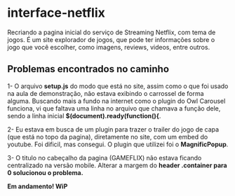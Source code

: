 # interface-netflix
Recriando a pagina inicial do serviço de Streaming Netflix, com tema de jogos.
É um site explorador de jogos, que pode ter informações sobre o jogo que você escolher, como imagens, reviews, videos, entre outros.


## Problemas encontrados no caminho

1- O arquivo <b>setup.js</b> do modo que está no site, assim como o que foi usado na aula de demonstração, não estava exibindo o carrossel de forma alguma. Buscando mais a fundo na internet como o plugin do Owl Carousel funciona, vi que faltava uma linha no arquivo que chamava a função dele, sendo a linha inicial <b>$(document).ready(function(){</b>.

2- Eu estava em busca de um plugin para trazer o trailer do jogo de capa (que está no topo da pagina), diretamente no site, com um embed do youtube. Foi dificil, mas consegui. O plugin
que utilizei foi o <b>MagnificPopup</b>.

3- O titulo no cabeçalho da pagina (GAMEFLIX) não estava ficando centralizado na versão mobile. Alterar a margem do <b>header .container<b/> para <b>0</b> solucionou o problema.

Em andamento! WiP
